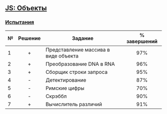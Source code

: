 ## [JS: Объекты](https://ru.hexlet.io/courses/js-objects)

### [Испытания](https://ru.hexlet.io/courses/js-objects#challenges)

№  |Решение| Задание                            | % завершений| 
---|:-----:|------------------------------------|:-----------:|
1  | +     |Представление массива в виде объекта|97%          |
2  | +     |Преобразование DNA в RNA            |96%          |
3  | +     |Сборщик строки запроса              |95%          |
4  | -     |Детектирование                      |87%          |
5  | -     |Римские цифры                       |70%          |
6  | -     |Скрэббл                             |90%          |
7  | +     |Вычислитель различий                |91%          |
